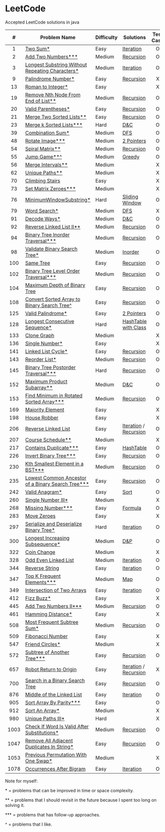 # LeetCode

Accepted LeetCode solutions in java

| # | Problem Name | Difficulty | Solutions | Test Case | Last Solved |
| :---: | --- | --- | --- | :---: | :---: |
| 1 | [Two Sum*](https://leetcode.com/problems/two-sum/) | Easy | [Iteration](/src/Array/TwoSum.java) | O | 08/13/2019 |
| 2 | [Add Two Numbers***](https://leetcode.com/problems/add-two-numbers/) | Medium | [Recursion](/src/LinkedList/AddTwoNumbers.java) | O | 08/18/2019 |
| 3 | [Longest Substring Without Repeating Characters*](https://leetcode.com/problems/longest-substring-without-repeating-characters/) | Medium | [Iteration](/src/String/LongestSubstringWithoutRepeatingCharacters.java) | O | 08/19/2019 |
| 9 | [Palindrome Number*](https://leetcode.com/problems/palindrome-number/) | Easy | [Recursion](/src/PalindromeNumber.java) | X | 08/18/2019 |
| 13 | [Roman to Integer*](/src/RomanToInteger.java) | Easy |  | X |
| 19 | [Remove Nth Node From End of List**](https://leetcode.com/problems/remove-nth-node-from-end-of-list/) | Medium | [Recursion](/src/LinkedList/RemoveNthNodeFromEndOfList.java) | O | 08/20/2019 |
| 20 | [Valid Parentheses*](https://leetcode.com/problems/valid-parentheses/) | Easy | [Recursion](/src/String/ValidParentheses.java) | O | 06/13/2019 |
| 21 | [Merge Two Sorted Lists**](https://leetcode.com/problems/merge-two-sorted-lists/) | Easy | [Recursion](/src/LinkedList/MergeTwoSortedLists.java) | O | 08/20/2019 |
| 23 | [Merge k Sorted Lists***](https://leetcode.com/problems/merge-k-sorted-lists/) | Hard| [D&C](/src/LinkedList/MergeKSortedLists.java) | O | 08/27/2019 |
| 39 | [Combination Sum*](https://leetcode.com/problems/combination-sum/) | Medium | [DFS](/src/Array/CombinationSum.java) | O | 08/29/2019 |
| 48 | [Rotate Image***](https://leetcode.com/problems/rotate-image/) | Medium | [2 Pointers](/src/Matrix/RotateImage.java) | O | 09/29/2019 |
| 54 | [Spiral Matrix**](https://leetcode.com/problems/spiral-matrix/) | Medium | [Recursion](/src/Matrix/SpiralMatrix.java) | O | 08/22/2019 |
| 55 | [Jump Game**^](https://leetcode.com/problems/jump-game/) | Medium | [Greedy](/src/Array/JumpGame.java) | O | 08/23/2019 |
| 56 | [Merge Intervals**](/src/MergeIntervals.java) | Medium |  | X |
| 62 | [Unique Paths**](/src/UniquePaths.java) | Medium |  | X |
| 70 | [Climbing Stairs](/src/ClimbingStairs.java) | Easy |  | X |
| 73 | [Set Matrix Zeroes***](/src/SetMatrixZeroes.java) | Medium |  | X |
| 76 | [MinimumWindowSubstring*](https://leetcode.com/problems/minimum-window-substring/) | Hard | [Sliding Window](/src/String/MinimumWindowSubstring.java) | O | 09/24/2019 |
| 79 | [Word Search*](https://leetcode.com/problems/word-search/) | Medium | [DFS](/src/String/WordSearch.java) | X | 08/22/2019 |
| 91 | [Decode Ways*](https://leetcode.com/problems/decode-ways/) | Medium | [D&C](/src/String/DecodeWays.java) | O | 09/28/2019 |
| 92 | [Reverse Linked List II**](https://leetcode.com/problems/reverse-linked-list-ii/) | Medium | [Recursion](/src/LinkedList/ReverseLinkedListII.java) | O | 08/18/2019 |
| 94 | [Binary Tree Inorder Traversal***](https://leetcode.com/problems/binary-tree-inorder-traversal/) | Medium | [Recursion](/src/BinaryTree/BinaryTreeInorderTraversal.java) | O | 08/02/2019 |
| 98 | [Validate Binary Search Tree*](https://leetcode.com/problems/validate-binary-search-tree/) | Medium | [Inorder](/src/BinaryTree/ValidateBinarySearchTree.java) | O | 08/18/2019 |
| 100 | [Same Tree](https://leetcode.com/problems/same-tree/) | Easy | [Recursion](/src/BinaryTree/SameTree.java) | O | 08/13/2019 |
| 102 | [Binary Tree Level Order Traversal***](https://leetcode.com/problems/binary-tree-level-order-traversal/) | Medium | [Recursion](/src/BinaryTree/BinaryTreeLevelOrderTraversal.java) | O | 08/18/2019 |
| 104 | [Maximum Depth of Binary Tree](https://leetcode.com/problems/maximum-depth-of-binary-tree/) | Easy | [Recursion](/src/BinaryTree/MaximumDepthOfBinaryTree.java) | O | 06/19/2019 |
| 108 | [Convert Sorted Array to Binary Search Tree^](https://leetcode.com/problems/convert-sorted-array-to-binary-search-tree/) | Easy | [Recursion](/src/BinaryTree/ConvertSortedArrayToBinarySearchTree.java) | O | 06/17/2019 |
| 125 | [Valid Palindrome*](https://leetcode.com/problems/valid-palindrome/) | Easy | [2 Pointers](/src/String/ValidPalindrome.java) | O | 08/30/2019 |
| 128 | [Longest Consecutive Sequence*](https://leetcode.com/problems/longest-consecutive-sequence/) | Hard | [HashTable with Class](/src/Array/LongestConsecutiveSequence.java) | O | 09/23/2019 |
| 133 | [Clone Graph](/src/CloneGraph.java) | Medium |  | X |
| 136 | [Single Number*](/src/SingleNumber.java) | Easy |  | X |
| 141 | [Linked List Cycle*](https://leetcode.com/problems/linked-list-cycle/) | Easy | [Recursion](/src/LinkedList/LinkedListCycle.java) | O | 08/16/2019 |
| 143 | [Reorder List*](https://leetcode.com/problems/reorder-list/) | Medium | [Recursion](/src/LinkedList/ReorderList.java) | O | 08/22/2019 |
| 145 | [Binary Tree Postorder Traversal***](https://leetcode.com/problems/binary-tree-postorder-traversal/) | Hard | [Recursion](/src/BinaryTree/BinaryTreePostorderTraversal.java) | O | 06/11/2019 |
| 152 | [Maximum Product Subarray**](https://leetcode.com/problems/maximum-product-subarray/) | Medium | [D&C](/src/Array/MaximumProductSubarray.java) | O | 09/27/2019 |
| 153 | [Find Minimum in Rotated Sorted Array***](https://leetcode.com/problems/find-minimum-in-rotated-sorted-array/) | Medium | [Recursion](/src/Array/FindMinimumInRotatedSortedArray.java) | O | 08/28/2019 |
| 169 | [Majority Element](/src/MajorityElement.java) | Easy |  | X |
| 198 | [House Robber](/src/HouseRobber.java) | Easy |  | X |
| 206 | [Reverse Linked List](https://leetcode.com/problems/reverse-linked-list/) | Easy | [Iteration](/src/LinkedList/ReverseLinkedList.java) / [Recursion](/src/LinkedList/ReverseLinkedList2.java) | O | 08/17/2019 |
| 207 | [Course Schedule**](/src/CourseSchedule.java) | Medium |  | X |
| 217 | [Contains Duplicate***](https://leetcode.com/problems/contains-duplicate/) | Easy | [HashTable](/src/Array/ContainsDuplicate.java) | O | 08/27/2019 |
| 226 | [Invert Binary Tree***](https://leetcode.com/problems/convert-sorted-list-to-binary-search-tree/) | Easy | [Recursion](/src/BinaryTree/InvertBinaryTree.java) | O | 08/18/2019 |
| 230 | [Kth Smallest Element in a BST***](https://leetcode.com/problems/kth-smallest-element-in-a-bst/) | Medium | [Recursion](/src/BinaryTree/KthSmallestElementInABST.java) | O | 08/27/2019 |
| 235 | [Lowest Common Ancestor of a Binary Search Tree***](https://leetcode.com/problems/lowest-common-ancestor-of-a-binary-search-tree/) | Easy | [Recursion](/src/BinaryTree/LowestCommonAncestorOfABinarySearchTree.java) | O | 08/28/2019 |
| 242 | [Valid Anagram*](https://leetcode.com/problems/valid-anagram/) | Easy | [Sort](/src/String/ValidAnagram.java) | O | 08/02/2019 |
| 260 | [Single Number III*](/src/SingleNumberIII.java) | Medium |  | X |
| 268 | [Missing Number***](https://leetcode.com/problems/missing-number/) | Easy | [Formula](/src/Array/MissingNumber.java) | O | 08/29/2019 |
| 283 | [Move Zeroes](/src/MoveZeroes.java) | Easy |  | X |
| 297 | [Serialize and Deserialize Binary Tree*](https://leetcode.com/problems/serialize-and-deserialize-binary-tree/) | Hard | [Iteration](/src/BinaryTree/SerializeAndDeserializeBinaryTree.java) | O | 09/27/2019 |
| 300 | [Longest Increasing Subsequence*](https://leetcode.com/problems/longest-increasing-subsequence/) | Medium | [D&P](/src/Array/LongestIncreasingSubsequence.java) | O | 09/26/2019 |
| 322 | [Coin Change](/src/CoinChange.java) | Medium |  | X |
| 328 | [Odd Even Linked List](https://leetcode.com/problems/odd-even-linked-list/) | Medium | [Iteration](/src/LinkedList/OddEvenLinkedList.java) | O | 08/02/2019 |
| 344 | [Reverse String](https://leetcode.com/problems/reverse-string/) | Easy | [Iteration](/src/String/ReverseString.java) | O | 06/11/2018 |
| 347 | [Top K Frequent Elements***](https://leetcode.com/problems/top-k-frequent-elements/) | Medium | [Map](/src/Array/TopKFrequentElements.java) | O | 08/27/2019 |
| 349 | [Intersection of Two Arrays](https://leetcode.com/problems/intersection-of-two-arrays/) | Easy | [Iteration](/src/Array/IntersectionOfTwoArrays.java) | O | 08/19/2019 |
| 412 | [Fizz Buzz*](/src/FizzBuzz.java) | Easy |  | X |
| 445 | [Add Two Numbers II***](https://leetcode.com/problems/add-two-numbers-ii/) | Medium | [Recursion](/src/LinkedList/AddTwoNumbersII.java) | O | 06/14/2019 |
| 461 | [Hamming Distance*](/src/HammingDistance.java) | Easy |  | X |
| 508 | [Most Frequent Subtree Sum*](https://leetcode.com/problems/most-frequent-subtree-sum/) | Medium | [Recursion](src/BinaryTree/MostFrequentSubtreeSum.java) | O | 06/12/2019 |
| 509 | [Fibonacci Number](src/FibonacciNumber.java) | Easy |  | X |
| 547 | [Friend Circles*](/src/FriendCircles.java) | Medium |  | X |
| 572 | [Subtree of Another Tree***](https://leetcode.com/problems/subtree-of-another-tree/) | Easy | [Recursion](/src/BinaryTree/SubtreeOfAnotherTree.java) | O | 08/29/2019 |
| 657 | [Robot Return to Origin](https://leetcode.com/problems/robot-return-to-origin/) | Easy | [Iteration](/src/RobotReturnToOrigin.java) / [Recursion](/src/RobotReturnToOrigin2.java) | X | 08/18/2019 |
| 700 | [Search in a Binary Search Tree](https://leetcode.com/problems/search-in-a-binary-search-tree/) | Easy | [Recursion](/src/BinaryTree/SearchInABinarySearchTree.java) | O | 06/10/2019 |
| 876 | [Middle of the Linked List](https://leetcode.com/problems/middle-of-the-linked-list/) | Easy | [Iteration](/src/LinkedList/MiddleOfTheLinkedList.java) | O | 04/14/2019 |
| 905 | [Sort Array By Parity***](/src/SortArrayByParity.java) | Easy |  | O |
| 912 | [Sort An Array*](/src/SortAnArray.java) | Medium |  | X |
| 980 | [Unique Paths III*](/src/UniquePathsIII.java) | Hard |  | X |
| 1003 | [Check If Word Is Valid After Substitutions*](https://leetcode.com/problems/check-if-word-is-valid-after-substitutions/) | Medium | [Recursion](/src/String/CheckIfWordIsValidAfterSubstitutions.java) | O | 06/13/2019 |
| 1047 | [Remove All Adjacent Duplicates In String*](https://leetcode.com/problems/remove-all-adjacent-duplicates-in-string/) | Easy | [Recursion](/src/String/RemoveAllAdjacentDuplicatesInString.java) | O | 06/12/2019 |
| 1053 | [Previous Permutation With One Swap*](/src/PreviousPermutationWithOneSwap.java) | Medium |  | X |
| 1078 | [Occurrences After Bigram](https://leetcode.com/problems/occurrences-after-bigram/) | Easy | [Iteration](/src/String/OccurrencesAfterBigram.java) | O | 06/15/2019 |

Note for myself:

\* = problems that can be improved in time or space complexity.

** = problems that I should revisit in the future because I spent too long on solving it. 

*** = problems that has follow-up approaches. 

^ = problems that I like.
